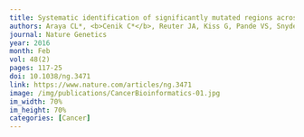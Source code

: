 ```yaml
---
title: Systematic identification of significantly mutated regions across cancer types highlights a rich landscape of functional molecular alterations
authors: Araya CL*, <b>Cenik C*</b>, Reuter JA, Kiss G, Pande VS, Snyder MP, Greenleaf WG
journal: Nature Genetics
year: 2016
month: Feb
vol: 48(2)
pages: 117-25
doi: 10.1038/ng.3471
link: https://www.nature.com/articles/ng.3471
image: /img/publications/CancerBioinformatics-01.jpg
im_width: 70%
im_height: 70%
categories: [Cancer]
---
```

